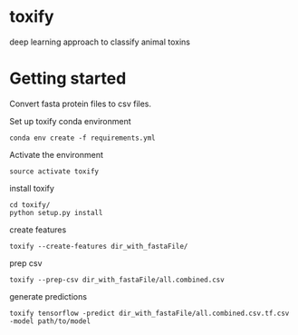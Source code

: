 # toxify
deep learning approach to classify animal toxins


# Getting started

Convert fasta protein files to csv files.


Set up toxify conda environment
```
conda env create -f requirements.yml
```
Activate the environment
```
source activate toxify
```
install toxify
```
cd toxify/
python setup.py install
```

create features
```
toxify --create-features dir_with_fastaFile/
```

prep csv

```
toxify --prep-csv dir_with_fastaFile/all.combined.csv
```

generate predictions

```
toxify tensorflow -predict dir_with_fastaFile/all.combined.csv.tf.csv -model path/to/model
```

